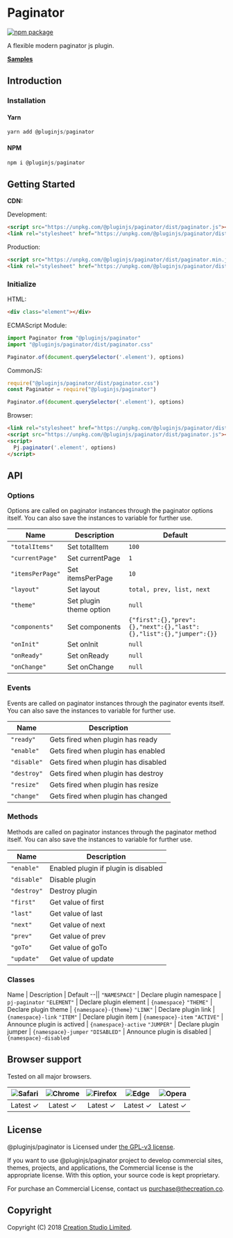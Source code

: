 # Paginator

[![npm package](https://img.shields.io/npm/v/@pluginjs/paginator.svg)](https://www.npmjs.com/package/@pluginjs/paginator)

A flexible modern paginator js plugin.

**[Samples](https://codesandbox.io/s/github/pluginjs/pluginjs/tree/master/modules/paginator/samples)**

## Introduction

### Installation

#### Yarn

```javascript
yarn add @pluginjs/paginator
```

#### NPM

```javascript
npm i @pluginjs/paginator
```

## Getting Started

**CDN:**

Development:

```html
<script src="https://unpkg.com/@pluginjs/paginator/dist/paginator.js"></script>
<link rel="stylesheet" href="https://unpkg.com/@pluginjs/paginator/dist/paginator.css">
```

Production:

```html
<script src="https://unpkg.com/@pluginjs/paginator/dist/paginator.min.js"></script>
<link rel="stylesheet" href="https://unpkg.com/@pluginjs/paginator/dist/paginator.min.css">
```

### Initialize

HTML:

```html
<div class="element"></div>
```

ECMAScript Module:

```javascript
import Paginator from "@pluginjs/paginator"
import "@pluginjs/paginator/dist/paginator.css"

Paginator.of(document.querySelector('.element'), options)
```

CommonJS:

```javascript
require("@pluginjs/paginator/dist/paginator.css")
const Paginator = require("@pluginjs/paginator")

Paginator.of(document.querySelector('.element'), options)
```

Browser:

```html
<link rel="stylesheet" href="https://unpkg.com/@pluginjs/paginator/dist/paginator.css">
<script src="https://unpkg.com/@pluginjs/paginator/dist/paginator.js"></script>
<script>
  Pj.paginator('.element', options)
</script>
```

## API

### Options

Options are called on paginator instances through the paginator options itself.
You can also save the instances to variable for further use.

Name | Description | Default
--|--|--
`"totalItems"` | Set totalItem | `100`
`"currentPage"` | Set currentPage | `1`
`"itemsPerPage"` | Set itemsPerPage | `10`
`"layout"` | Set layout | `total, prev, list, next`
`"theme"` | Set plugin theme option | `null`
`"components"` | Set components | `{"first":{},"prev":{},"next":{},"last":{},"list":{},"jumper":{}}`
`"onInit"` | Set onInit | `null`
`"onReady"` | Set onReady | `null`
`"onChange"` | Set onChange | `null`

### Events

Events are called on paginator instances through the paginator events itself.
You can also save the instances to variable for further use.

Name | Description
--|--
`"ready"` | Gets fired when plugin has ready
`"enable"` | Gets fired when plugin has enabled
`"disable"` | Gets fired when plugin has disabled
`"destroy"` | Gets fired when plugin has destroy
`"resize"` | Gets fired when plugin has resize
`"change"` | Gets fired when plugin has changed

### Methods

Methods are called on paginator instances through the paginator method itself.
You can also save the instances to variable for further use.

Name | Description
--|--
`"enable"` | Enabled plugin if plugin is disabled
`"disable"` | Disable plugin
`"destroy"` | Destroy plugin
`"first"` | Get value of first
`"last"` | Get value of last
`"next"` | Get value of next
`"prev"` | Get value of prev
`"goTo"` | Get value of goTo
`"update"` | Get value of update

### Classes

Name | Description | Default
--||
`"NAMESPACE"` | Declare plugin namespace | `pj-paginator`
`"ELEMENT"` | Declare plugin element | `{namespace}`
`"THEME"` | Declare plugin theme | `{namespace}-{theme}`
`"LINK"` | Declare plugin link | `{namespace}-link`
`"ITEM"` | Declare plugin item | `{namespace}-item`
`"ACTIVE"` | Announce plugin is actived | `{namespace}-active`
`"JUMPER"` | Declare plugin jumper | `{namespace}-jumper`
`"DISABLED"` | Announce plugin is disabled | `{namespace}-disabled`

## Browser support

Tested on all major browsers.

| <img src="https://raw.githubusercontent.com/alrra/browser-logos/master/src/safari/safari_32x32.png" alt="Safari"> | <img src="https://raw.githubusercontent.com/alrra/browser-logos/master/src/chrome/chrome_32x32.png" alt="Chrome"> | <img src="https://raw.githubusercontent.com/alrra/browser-logos/master/src/firefox/firefox_32x32.png" alt="Firefox"> | <img src="https://raw.githubusercontent.com/alrra/browser-logos/master/src/edge/edge_32x32.png" alt="Edge"> | <img src="https://raw.githubusercontent.com/alrra/browser-logos/master/src/opera/opera_32x32.png" alt="Opera"> |
|:--:|:--:|:--:|:--:|:--:|
| Latest ✓ | Latest ✓ | Latest ✓ | Latest ✓ | Latest ✓ |

## License

@pluginjs/paginator is Licensed under [the GPL-v3 license](LICENSE).

If you want to use @pluginjs/paginator project to develop commercial sites, themes, projects, and applications, the Commercial license is the appropriate license. With this option, your source code is kept proprietary.

For purchase an Commercial License, contact us purchase@thecreation.co.

## Copyright

Copyright (C) 2018 [Creation Studio Limited](creationstudio.com).